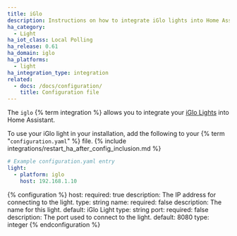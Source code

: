 ```yaml
---
title: iGlo
description: Instructions on how to integrate iGlo lights into Home Assistant.
ha_category:
  - Light
ha_iot_class: Local Polling
ha_release: 0.61
ha_domain: iglo
ha_platforms:
  - light
ha_integration_type: integration
related:
  - docs: /docs/configuration/
    title: Configuration file
---
```


The `iglo` {% term integration %} allows you to integrate your [iGlo Lights](https://www.youtube.com/watch?v=oHTS9ji_v-s) into Home Assistant.

To use your iGlo light in your installation, add the following to your {% term "`configuration.yaml`" %} file.
{% include integrations/restart_ha_after_config_inclusion.md %}

```yaml
# Example configuration.yaml entry
light:
  - platform: iglo
    host: 192.168.1.10
```

{% configuration %}
host:
  required: true
  description: The IP address for connecting to the light.
  type: string
name:
  required: false
  description: The name for this light.
  default: iGlo Light
  type: string
port:
  required: false
  description: The port used to connect to the light.
  default: 8080
  type: integer
{% endconfiguration %}
